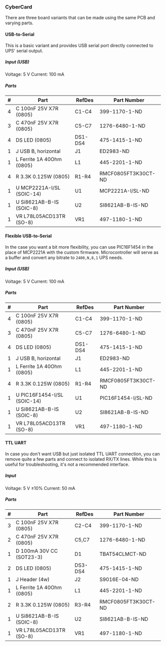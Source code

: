 ### CyberCard ###

There are three board variants that can be made using the same PCB and varying
parts.


#### USB-to-Serial ####

This is a basic variant and provides USB serial port directly connected to UPS'
serial output.

##### Input (USB) #####

Voltage: 5 V
Current: 100 mA

##### Parts #####

|  # | Part                                      | RefDes  | Part Number         |
|---:|-------------------------------------------|---------|---------------------|
|  4 | C 100nF 25V X7R (0805)                    | C1-C4   | 399-1170-1-ND       |
|  3 | C 470nF 25V X7R (0805)                    | C5-C7   | 1276-6480-1-ND      |
|  4 | DS LED (0805)                             | DS1-DS4 | 475-1415-1-ND       |
|  1 | J USB B, horizontal                       | J1      | ED2983-ND           |
|  1 | L Ferrite 1A 40Ohm (0805)                 | L1      | 445-2201-1-ND       |
|  4 | R 3.3K 0.125W (0805)                      | R1-R4   | RMCF0805FT3K30CT-ND |
|  1 | U MCP2221A-I/SL (SOIC-14)                 | U1      | MCP2221A-I/SL-ND    |
|  1 | U Si8621AB-B-IS‎ (SOIC-8)                  | U2      | SI8621AB-B-IS-ND    |
|  1 | VR L78L05ACD13TR (SO-8)                   | VR1     | 497-1180-1-ND       |


#### Flexible USB-to-Serial ####

In the case you want a bit more flexibility, you can use PIC16F1454 in the place
of MCP2221A with the custom firmware. Microcontroller will serve as a buffer and
convert any bitrate to `2400,N,8,1` UPS needs.

##### Input (USB) #####

Voltage: 5 V
Current: 100 mA

##### Parts #####

|  # | Part                                      | RefDes  | Part Number         |
|---:|-------------------------------------------|---------|---------------------|
|  4 | C 100nF 25V X7R (0805)                    | C1-C4   | 399-1170-1-ND       |
|  3 | C 470nF 25V X7R (0805)                    | C5-C7   | 1276-6480-1-ND      |
|  4 | DS LED (0805)                             | DS1-DS4 | 475-1415-1-ND       |
|  1 | J USB B, horizontal                       | J1      | ED2983-ND           |
|  1 | L Ferrite 1A 40Ohm (0805)                 | L1      | 445-2201-1-ND       |
|  4 | R 3.3K 0.125W (0805)                      | R1-R4   | RMCF0805FT3K30CT-ND |
|  1 | U PIC16F1454-I/SL (SOIC-14)               | U1      | PIC16F1454-I/SL-ND  |
|  1 | U Si8621AB-B-IS‎ (SOIC-8)                  | U2      | SI8621AB-B-IS-ND    |
|  1 | VR L78L05ACD13TR (SO-8)                   | VR1     | 497-1180-1-ND       |


#### TTL UART ####

In case you don't want USB but just isolated TTL UART connection, you can remove
quite a few parts and connect to isolated RX/TX lines. While this is useful for
troubleshooting, it's not a recommended interface.

##### Input #####

Voltage: 5 V ±10%
Current: 50 mA

##### Parts #####

|  # | Part                                      | RefDes  | Part Number         |
|---:|-------------------------------------------|---------|---------------------|
|  3 | C 100nF 25V X7R (0805)                    | C2-C4   | 399-1170-1-ND       |
|  2 | C 470nF 25V X7R (0805)                    | C5,C7   | 1276-6480-1-ND      |
|  1 | D 100mA 30V CC (SOT23-3)                  | D1      | TBAT54CLMCT-ND      |
|  2 | DS LED (0805)                             | DS3-DS4 | 475-1415-1-ND       |
|  1 | J Header (4w)                             | J2      | S9016E-04-ND        |
|  1 | L Ferrite 1A 40Ohm (0805)                 | L1      | 445-2201-1-ND       |
|  2 | R 3.3K 0.125W (0805)                      | R3-R4   | RMCF0805FT3K30CT-ND |
|  1 | U Si8621AB-B-IS‎ (SOIC-8)                  | U2      | SI8621AB-B-IS-ND    |
|  1 | VR L78L05ACD13TR (SO-8)                   | VR1     | 497-1180-1-ND       |
